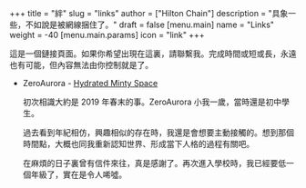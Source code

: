 +++
title = "絆"
slug = "links"
author = ["Hilton Chain"]
description = "具象一些，不如說是被網線捆住了。"
draft = false
[menu.main]
name = "Links"
weight = -40
[menu.main.params]
icon = "link"
+++

這是一個鏈接頁面。如果你希望出現在這裏，請聯繫我。完成時間或短或長，永遠也有可能，但內容無法由你控制就是了。

+ ZeroAurora - [Hydrated Minty Space](https://hymint.space/)

  初次相識大約是 2019 年春末的事。ZeroAurora 小我一歲，當時還是初中學生。

  過去看到年紀相仿，興趣相似的存在時，我還是會想要主動接觸的。想到那個時間點，大概也同我重新認知世界、形成當下人格的過程有關吧。

  在麻煩的日子裏曾有信件來往，真是感謝了。再次進入學校時，我已經要低一個年級了，實在是令人唏噓。
